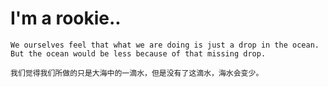 # I'm a rookie..

    We ourselves feel that what we are doing is just a drop in the ocean. But the ocean would be less because of that missing drop.

    我们觉得我们所做的只是大海中的一滴水，但是没有了这滴水，海水会变少。